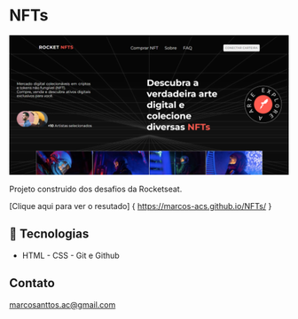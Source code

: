 # NFTs 
![preview](./assets/nft-shop.png)

Projeto construido dos desafios da Rocketseat. 

[Clique aqui para ver o resutado] { https://marcos-acs.github.io/NFTs/ } 


## 🚀 Tecnologias 

- HTML - CSS - Git e Github 

## Contato 

marcosanttos.ac@gmail.com
